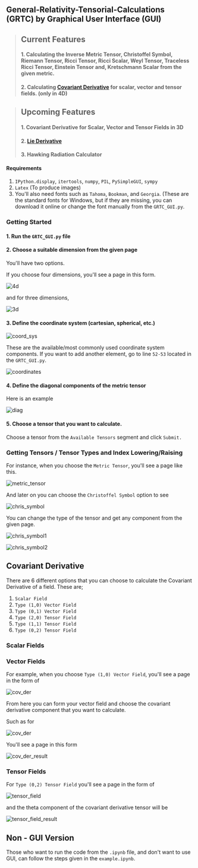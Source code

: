 ## General-Relativity-Tensorial-Calculations (GRTC) by Graphical User Interface (GUI)

> ##  Current Features
>
> #### 1. Calculating the Inverse Metric Tensor, Christoffel Symbol, Riemann Tensor, Ricci Tensor, Ricci Scalar, Weyl Tensor, Traceless Ricci Tensor, Einstein Tensor and, Kretschmann Scalar from the given metric.
>
>#### 2. Calculating [Covariant Derivative](https://en.wikipedia.org/wiki/Covariant_derivative#Covariant_derivative_by_field_type) for scalar, vector and tensor fields. (only in 4D)

> ## Upcoming Features
> #### **1. Covariant Derivative for Scalar, Vector and Tensor Fields in 3D**
> 
> #### **2. [Lie Derivative](https://en.wikipedia.org/wiki/Lie_derivative)**
>
> #### **3. Hawking Radiation Calculator**
> 
#### Requirements
1. `IPython.display`, `itertools`, `numpy`, `PIL`, `PySimpleGUI`, `sympy`
2. `Latex` (To produce images)
3. You'll also need fonts such as  `Tahoma`, `Bookman`, and `Georgia`. (These are the standard fonts for Windows, but if they are missing, you can download it online or change the font manually from the `GRTC_GUI.py`.

### Getting Started

#### 1. Run the `GRTC_GUI.py` file
#### 2. Choose a suitable dimension from the given page 

You'll have two options. 



If you choose four dimensions, you'll see a page in this form.

![4d](https://user-images.githubusercontent.com/45866787/123513907-7cacbb00-d698-11eb-94d9-0c639209287d.png)

and for three dimensions,

![3d](https://user-images.githubusercontent.com/45866787/123514034-29873800-d699-11eb-9f5a-3d4d124cf408.png)


#### 3. Define the coordinate system (cartesian, spherical, etc.)

![coord_sys](https://user-images.githubusercontent.com/45866787/123513964-c695a100-d698-11eb-905f-e9473cfad125.png)

These are the available/most commonly used coordinate system components. If you want to add another element, go to line `52-53` located in the `GRTC_GUI.py`.

![coordinates](https://user-images.githubusercontent.com/45866787/123514068-694e1f80-d699-11eb-8b16-3d4840b1d0b8.png)

#### 4. Define the diagonal components of the metric tensor

Here is an example 

![diag](https://user-images.githubusercontent.com/45866787/123517480-dff31900-d6a9-11eb-9616-828eed6c8896.png)

#### 5. Choose a tensor that you want to calculate.

Choose a tensor from the `Available Tensors` segment and click `Submit.`

### Getting Tensors / Tensor Types and Index Lowering/Raising

For instance, when you choose the `Metric Tensor`, you'll see a page like this.

![metric_tensor](https://user-images.githubusercontent.com/45866787/123517493-f8fbca00-d6a9-11eb-9e3b-71780a4b7eac.png)

And later on you can choose the `Christoffel Symbol` option to see

![chris_symbol](https://user-images.githubusercontent.com/45866787/123517511-1335a800-d6aa-11eb-9caa-98dcd5124a57.png)

You can change the type of the tensor and get any component from the given page.

![chris_symbol1](https://user-images.githubusercontent.com/45866787/123517557-542dbc80-d6aa-11eb-82c3-693ce8535454.png)

![chris_symbol2](https://user-images.githubusercontent.com/45866787/123517576-6c054080-d6aa-11eb-8ef1-e6ddd69def96.png)

## Covariant Derivative

There are 6 different options that you can choose to calculate the Covariant Derivative of a field. These are;

1. `Scalar Field` 
2. `Type (1,0) Vector Field` 
3. `Type (0,1) Vector Field`
4. `Type (2,0) Tensor Field`
5. `Type (1,1) Tensor Field`
6. `Type (0,2) Tensor Field`

### Scalar Fields





### Vector Fields

For example, when you choose `Type (1,0) Vector Field`, you'll see a page in the form of

![cov_der](https://user-images.githubusercontent.com/45866787/123517695-22692580-d6ab-11eb-9946-88bb2629c34a.png)

From here you can form your vector field and choose the covariant derivative component that you want to calculate. 

Such as for

![cov_der](https://user-images.githubusercontent.com/45866787/123517744-62300d00-d6ab-11eb-8a6f-958dbb8f3277.png)

You'll see a page in this form

![cov_der_result](https://user-images.githubusercontent.com/45866787/123517767-84298f80-d6ab-11eb-8064-8e50acc98552.png)

### Tensor Fields

For `Type (0,2) Tensor Field` you'll see a page in the form of

![tensor_field](https://user-images.githubusercontent.com/45866787/123518073-01a1cf80-d6ad-11eb-8ec4-7f005891dab7.png)

and the theta component of the covariant derivative tensor will be

![tensor_field_result](https://user-images.githubusercontent.com/45866787/123518114-1d0cda80-d6ad-11eb-8f53-9625a68913e3.png)

## Non - GUI Version

Those who want to run the code from the `.ipynb` file, and don't want to use GUI, can follow the steps given in the `example.ipynb`.



